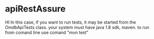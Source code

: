 # apiRestAssure

HI
In this case, if you want to run tests, it may be started from the OmdbApiTests class.
your system must have java 1.8 sdk, maven.
to run from comand line use comand "mvn test"
